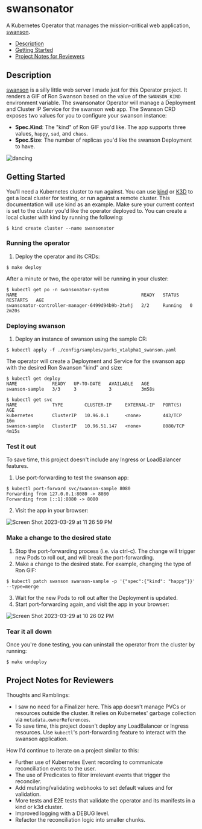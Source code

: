 # swansonator
A Kubernetes Operator that manages the mission-critical web application, [swanson](https://github.com/jacobboykin/swanson).

* [Description](https://github.com/jacobboykin/swansonator#Description)
* [Getting Started](https://github.com/jacobboykin/swansonator#getting-started)
* [Project Notes for Reviewers](https://github.com/jacobboykin/swansonator#project-notes-for-reviewers)

## Description
[swanson](https://github.com/jacobboykin/swanson) is a silly little web server I made just for this Operator project. It renders a GIF of Ron Swanson based on the value of the `SWANSON_KIND` environment variable. The swansonator Operator will manage a Deployment and Cluster IP Service for the swanson web app. The Swanson CRD exposes two values for you to configure your swanson instance:
* **Spec.Kind**: The "kind" of Ron GIF you'd like. The app supports three values, `happy`, `sad`, and `chaos`.
* **Spec.Size**: The number of replicas you'd like the swanson Deployment to have.

![dancing](https://user-images.githubusercontent.com/9063688/228723229-27d967be-2930-4c80-8425-1191dba15f3d.gif)

## Getting Started
You’ll need a Kubernetes cluster to run against. You can use [kind](https://sigs.k8s.io/kind) or [K3D](https://k3d.io/) to get a local cluster for testing, or run against a remote cluster. This documentation will use kind as an example. Make sure your current context is set to the cluster you'd like the operator deployed to. You can create a local cluster with kind by running the following:
```shell
$ kind create cluster --name swansonator
```
### Running the operator
1. Deploy the operator and its CRDs:
```shell
$ make deploy
```
After a minute or two, the operator will be running in your cluster:
```shell
$ kubectl get po -n swansonator-system
NAME                                              READY   STATUS    RESTARTS   AGE
swansonator-controller-manager-6499d94b9b-2twhj   2/2     Running   0          2m20s
```

### Deploying swanson
1. Deploy an instance of swanson using the sample CR:
```shell
$ kubectl apply -f ./config/samples/parks_v1alpha1_swanson.yaml             
```

The operator will create a Deployment and Service for the swanson app with the desired Ron Swanson "kind" and size:
```shell
$ kubectl get deploy                                                                   
NAME             READY   UP-TO-DATE   AVAILABLE   AGE
swanson-sample   3/3     3            3           3m58s

$ kubectl get svc                                              
NAME             TYPE        CLUSTER-IP     EXTERNAL-IP   PORT(S)    AGE
kubernetes       ClusterIP   10.96.0.1      <none>        443/TCP    16m
swanson-sample   ClusterIP   10.96.51.147   <none>        8080/TCP   4m15s
```

### Test it out
To save time, this project doesn't include any Ingress or LoadBalancer features.
1. Use port-forwarding to test the swanson app:
```shell
$ kubectl port-forward svc/swanson-sample 8080                                 
Forwarding from 127.0.0.1:8080 -> 8080
Forwarding from [::1]:8080 -> 8080
```
2. Visit the app in your browser:

![Screen Shot 2023-03-29 at 11 26 59 PM](https://user-images.githubusercontent.com/9063688/228722933-611e8bd1-604f-48db-9b70-fdf73ed2222d.png)

### Make a change to the desired state
1. Stop the port-forwarding process (i.e. via ctrl-c). The change will trigger new Pods to roll out, and will break the port-forwarding.
2. Make a change to the desired state. For example, changing the type of Ron GIF:
```shell
$ kubectl patch swanson swanson-sample -p '{"spec":{"kind": "happy"}}' --type=merge
```
3. Wait for the new Pods to roll out after the Deployment is updated. 
4. Start port-forwarding again, and visit the app in your browser:

![Screen Shot 2023-03-29 at 10 26 02 PM](https://user-images.githubusercontent.com/9063688/228722990-afa0ae12-279d-4957-93cf-c5ec5fb13798.png)

### Tear it all down
Once you're done testing, you can uninstall the operator from the cluster by running:
```shell
$ make undeploy
```

## Project Notes for Reviewers

Thoughts and Ramblings:
* I saw no need for a Finalizer here. This app doesn't manage PVCs or resources outside the cluster. It relies on Kubernetes' garbage collection via  `metadata.ownerReferences`.
* To save time, this project doesn't deploy any LoadBalancer or Ingress resources. Use `kubectl`'s port-forwarding feature to interact with the swanson application. 

How I'd continue to iterate on a project similar to this:
* Further use of Kubernetes Event recording to communicate reconciliation events to the user.
* The use of Predicates to filter irrelevant events that trigger the reconciler.
* Add mutating/validating webhooks to set default values and for validation.
* More tests and E2E tests that validate the operator and its manifests in a kind or k3d cluster.
* Improved logging with a DEBUG level.
* Refactor the reconciliation logic into smaller chunks.

